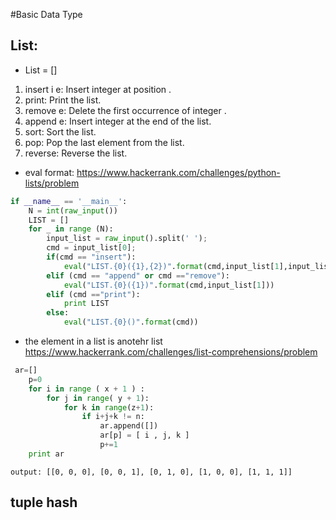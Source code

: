 #Basic Data Type
## List: 
+ List = []
1. insert i e: Insert integer  at position .
2. print: Print the list.
3. remove e: Delete the first occurrence of integer .
4. append e: Insert integer  at the end of the list.
5. sort: Sort the list.
6. pop: Pop the last element from the list.
7. reverse: Reverse the list.
+ eval format:
https://www.hackerrank.com/challenges/python-lists/problem

```python
if __name__ == '__main__':
    N = int(raw_input())
    LIST = []
    for _ in range (N):
        input_list = raw_input().split(' ');
        cmd = input_list[0];
        if(cmd == "insert"):
            eval("LIST.{0}({1},{2})".format(cmd,input_list[1],input_list[2]))
        elif (cmd == "append" or cmd =="remove"):
            eval("LIST.{0}({1})".format(cmd,input_list[1]))
        elif (cmd =="print"):
            print LIST
        else:
            eval("LIST.{0}()".format(cmd))
```
+ the element in a list is anotehr list
https://www.hackerrank.com/challenges/list-comprehensions/problem
```python
 ar=[]
    p=0
    for i in range ( x + 1 ) :
        for j in range( y + 1):
            for k in range(z+1):
                if i+j+k != n:
                    ar.append([])
                    ar[p] = [ i , j, k ]
                    p+=1
    print ar
```
```output
output: [[0, 0, 0], [0, 0, 1], [0, 1, 0], [1, 0, 0], [1, 1, 1]] 
```
## tuple hash
